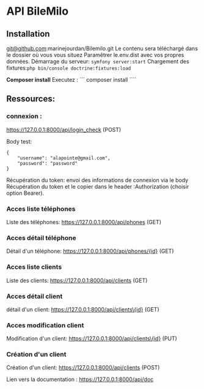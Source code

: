 # API BileMilo

## Installation
git@github.com:marinejourdan/Bilemilo.git
Le contenu sera téléchargé dans le dossier où vous vous situez
Paramêtrer le.env.dist avec vos propres données.
Démarrage du serveur: ``symfony server:start``
Chargement des fixtures:``php bin/console doctrine:fixtures:load``

**Composer install**
Executez : ``` composer install ````

## Ressources:

### connexion :
https://127.0.0.1:8000/api/login_check (POST)

Body test: 
```
{
    "username": "alapointe@gmail.com",
    "password": "password"
}
```

Récupération du token: envoi des informations de connexion via le body
Récupération du token et le copier dans le header :Authorization (choisir option Bearer).

### Acces liste téléphones
Liste des téléphones: https://127.0.0.1:8000/api/phones (GET)

### Acces détail téléphone
Détail d'un téléphone: https://127.0.0.1:8000/api/phones/{id} (GET)

### Acces liste clients
Liste des clients: https://127.0.0.1:8000/api/clients (GET)

### Acces détail client
détail d'un client: https://127.0.0.1:8000/api/clients\{id} (GET)

### Acces modification client
Modification d'un client: https://127.0.0.1:8000/api/clients\{id} (PUT)

### Création d'un client
Création d'un client: https://127.0.0.1:8000/api/clients (POST)


Lien vers la documentation :
https://127.0.0.1:8000/api/doc
